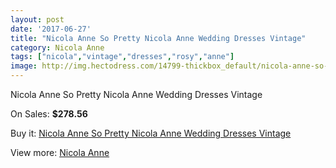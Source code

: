 ```yaml
---
layout: post
date: '2017-06-27'
title: "Nicola Anne So Pretty Nicola Anne Wedding Dresses Vintage"
category: Nicola Anne
tags: ["nicola","vintage","dresses","rosy","anne"]
image: http://img.hectodress.com/14799-thickbox_default/nicola-anne-so-pretty-nicola-anne-wedding-dresses-vintage.jpg
---
```

Nicola Anne So Pretty Nicola Anne Wedding Dresses Vintage

On Sales: **$278.56**
<a href="https://www.hectodress.com/nicola-anne/7158-nicola-anne-so-pretty-nicola-anne-wedding-dresses-vintage.html"><amp-img layout="responsive" width="600" height="600" src="//img.hectodress.com/14799-thickbox_default/nicola-anne-so-pretty-nicola-anne-wedding-dresses-vintage.jpg" alt="Nicola Anne So Pretty Nicola Anne Wedding Dresses Vintage 0" /></a>
<a href="https://www.hectodress.com/nicola-anne/7158-nicola-anne-so-pretty-nicola-anne-wedding-dresses-vintage.html"><amp-img layout="responsive" width="600" height="600" src="//img.hectodress.com/14800-thickbox_default/nicola-anne-so-pretty-nicola-anne-wedding-dresses-vintage.jpg" alt="Nicola Anne So Pretty Nicola Anne Wedding Dresses Vintage 1" /></a>

Buy it: [Nicola Anne So Pretty Nicola Anne Wedding Dresses Vintage](https://www.hectodress.com/nicola-anne/7158-nicola-anne-so-pretty-nicola-anne-wedding-dresses-vintage.html "Nicola Anne So Pretty Nicola Anne Wedding Dresses Vintage")

View more: [Nicola Anne](https://www.hectodress.com/124-nicola-anne "Nicola Anne")